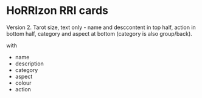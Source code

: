 # HoRRIzon RRI cards

Version 2. Tarot size, text only -
name and desccontent in top half, 
action in bottom half,
category and aspect at bottom
(category is also group/back).

with
- name
- description
- category
- aspect
- colour
- action
